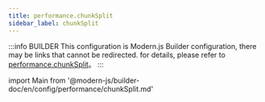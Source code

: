```yaml
---
title: performance.chunkSplit
sidebar_label: chunkSplit
---
```


:::info BUILDER
This configuration is Modern.js Builder configuration, there may be links that cannot be redirected. for details, please refer to [performance.chunkSplit](https://modernjs.dev/builder/zh/api/config-performance.html#performance-chunksplit)。
:::

import Main from '@modern-js/builder-doc/en/config/performance/chunkSplit.md'

<Main />
